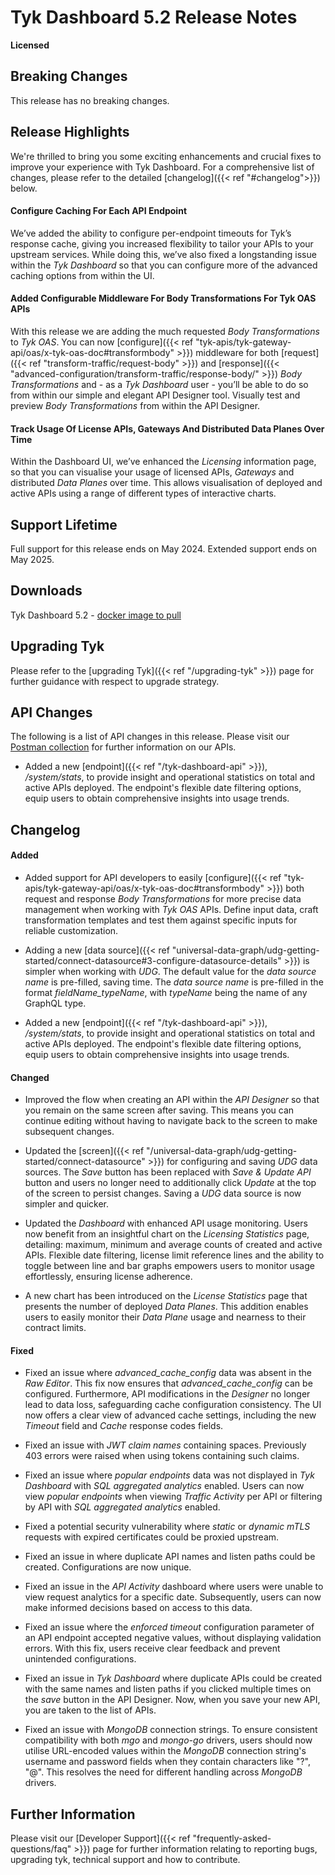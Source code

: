 # Tyk Dashboard 5.2 Release Notes

**Licensed**

## Breaking Changes

This release has no breaking changes.

## Release Highlights

We're thrilled to bring you some exciting enhancements and crucial fixes to improve your experience with Tyk Dashboard. For a comprehensive list of changes, please refer to the detailed [changelog]({{< ref "#changelog">}}) below.

#### Configure Caching For Each API Endpoint

We’ve added the ability to configure per-endpoint timeouts for Tyk’s response cache, giving you increased flexibility to tailor your APIs to your upstream services. While doing this, we’ve also fixed a longstanding issue within the _Tyk Dashboard_ so that you can configure more of the advanced caching options from within the UI.

#### Added Configurable Middleware For Body Transformations For Tyk OAS APIs

With this release we are adding the much requested _Body Transformations_ to _Tyk OAS_. You can now [configure]({{< ref "tyk-apis/tyk-gateway-api/oas/x-tyk-oas-doc#transformbody" >}}) middleware for both [request]({{< ref "transform-traffic/request-body" >}}) and [response]({{< "advanced-configuration/transform-traffic/response-body/" >}}) _Body Transformations_ and - as a _Tyk Dashboard_ user - you’ll be able to do so from within our simple and elegant API Designer tool. Visually test and preview _Body Transformations_ from within the API Designer.

#### Track Usage Of License APIs, Gateways And Distributed Data Planes Over Time

Within the Dashboard UI, we’ve enhanced the _Licensing_ information page, so that you can visualise your usage of licensed APIs, _Gateways_ and distributed _Data Planes_ over time. This allows visualisation of deployed and active APIs using a range of different types of interactive charts.


## Support Lifetime

Full support for this release ends on May 2024. Extended support ends on May 2025.

## Downloads

Tyk Dashboard 5.2 - [docker image to pull](https://hub.docker.com/layers/tykio/tyk-dashboard/v5.2.0/images/sha256-075df4d840b452bfe2aa9bad8f1c1b7ad4ee06a7f5b09d3669f866985b8e2600?tab=vulnerabilities)

## Upgrading Tyk

Please refer to the [upgrading Tyk]({{< ref "/upgrading-tyk" >}}) page for further guidance with respect to upgrade strategy.

## API Changes

The following is a list of API changes in this release. Please visit our [Postman collection](https://www.postman.com/tyk-technologies/workspace/tyk-public-workspace/overview) for further information on our APIs.

- Added a new [endpoint]({{< ref "/tyk-dashboard-api" >}}), _/system/stats_, to provide insight and operational statistics on total and active APIs deployed. The endpoint's flexible date filtering options, equip users to obtain comprehensive insights into usage trends.

## Changelog

#### Added

- Added support for API developers to easily [configure]({{< ref "tyk-apis/tyk-gateway-api/oas/x-tyk-oas-doc#transformbody" >}}) both request and response _Body Transformations_ for more precise data management when working with _Tyk OAS_ APIs. Define input data, craft transformation templates and test them against specific inputs for reliable customization.

- Adding a new [data source]({{< ref "universal-data-graph/udg-getting-started/connect-datasource#3-configure-datasource-details" >}}) is simpler when working with _UDG_. The default value for the _data source name_ is pre-filled, saving time. The _data source name_ is pre-filled in the format _fieldName_typeName_, with _typeName_ being the name of any GraphQL type.

- Added a new [endpoint]({{< ref "/tyk-dashboard-api" >}}), _/system/stats_, to provide insight and operational statistics on total and active APIs deployed. The endpoint's flexible date filtering options, equip users to obtain comprehensive insights into usage trends.


#### Changed

- Improved the flow when creating an API within the _API Designer_ so that you remain on the same screen after saving. This means you can continue editing without having to navigate back to the screen to make subsequent changes.

- Updated the [screen]({{< ref "/universal-data-graph/udg-getting-started/connect-datasource" >}}) for configuring and saving _UDG_ data sources. The _Save_ button has been replaced with _Save & Update API_ button and users no longer need to additionally click _Update_ at the top of the screen to persist changes. Saving a _UDG_ data source is now simpler and quicker.

- Updated the _Dashboard_ with enhanced API usage monitoring. Users now benefit from an insightful chart on the _Licensing Statistics_ page, detailing: maximum, minimum and average counts of created and active APIs. Flexible date filtering, license limit reference lines and the ability to toggle between line and bar graphs empowers users to monitor usage effortlessly, ensuring license adherence.

- A new chart has been introduced on the _License Statistics_ page that presents the number of deployed _Data Planes_. This addition enables users to easily monitor their _Data Plane_ usage and  nearness to their contract limits.

#### Fixed

- Fixed an issue where _advanced_cache_config_ data was absent in the _Raw Editor_. This fix now ensures that _advanced_cache_config_ can be configured. Furthermore, API modifications in the _Designer_ no longer lead to data loss, safeguarding cache configuration consistency. The UI now offers a clear view of advanced cache settings, including the new _Timeout_ field and _Cache_ response codes fields.

- Fixed an issue with _JWT claim names_ containing spaces. Previously 403 errors were raised when using tokens containing such claims.

- Fixed an issue where _popular endpoints_ data was not displayed in _Tyk Dashboard_ with _SQL aggregated analytics_ enabled. Users can now view _popular endpoints_ when viewing _Traffic Activity_ per API or filtering by API with _SQL aggregated analytics_ enabled.

- Fixed a potential security vulnerability where _static_ or _dynamic mTLS_ requests with expired certificates could be proxied upstream.

- Fixed an issue in where duplicate API names and listen paths could be created. Configurations are now unique.

- Fixed an issue in the _API Activity_ dashboard where users were unable to view request analytics for a specific date. Subsequently, users can now make informed decisions based on access to this data. 

- Fixed an issue where the _enforced timeout_ configuration parameter of an API endpoint accepted negative values, without displaying validation errors. With this fix, users receive clear feedback and prevent unintended configurations.

- Fixed an issue in _Tyk Dashboard_ where duplicate APIs could be created with the same names and listen paths if you clicked multiple times on the _save_ button in the API Designer. Now, when you save your new API, you are taken to the list of APIs.

- Fixed an issue with _MongoDB_ connection strings. To ensure consistent compatibility with both _mgo_ and _mongo-go_ drivers, users should now utilise URL-encoded values within the _MongoDB_ connection string's username and password fields when they contain characters like "?", "@". This resolves the need for different handling across _MongoDB_ drivers.


## Further Information

Please visit our [Developer Support]({{< ref "frequently-asked-questions/faq" >}}) page for further information relating to reporting bugs, upgrading tyk, technical support and how to contribute.
